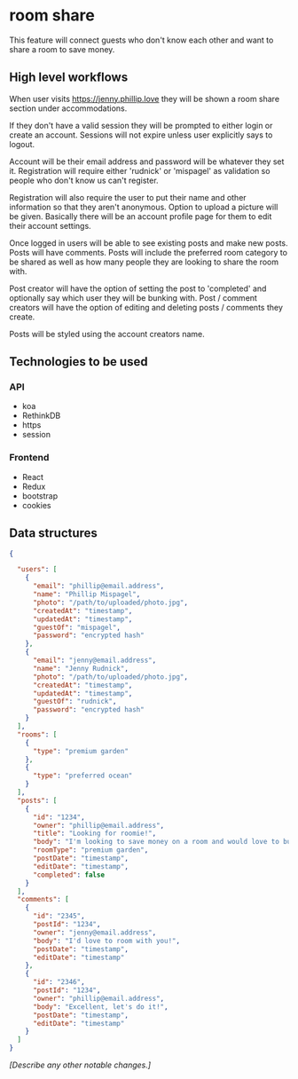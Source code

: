 # room share

This feature will connect guests who don't know each other and want to share a room to save money.

## High level workflows

When user visits https://jenny.phillip.love they will be shown a room share section under accommodations.

If they don't have a valid session they will be prompted to either login or create an account. Sessions will not expire unless user explicitly says to logout.

Account will be their email address and password will be whatever they set it. Registration will require either 'rudnick' or 'mispagel' as validation so people who don't know us can't register.

Registration will also require the user to put their name and other information so that they aren't anonymous. Option to upload a picture will be given.  Basically there will be an account profile page for them to edit their account settings.

Once logged in users will be able to see existing posts and make new posts.  Posts will have comments.  Posts will include the preferred room category to be shared as well as how many people they are looking to share the room with.

Post creator will have the option of setting the post to 'completed' and optionally say which user they will be bunking with. Post / comment creators will have the option of editing and deleting posts / comments they create.

Posts will be styled using the account creators name.

## Technologies to be used
### API
* koa
* RethinkDB
* https
* session


### Frontend
* React
* Redux
* bootstrap
* cookies

## Data structures
```JSON
{

  "users": [
    {
      "email": "phillip@email.address",
      "name": "Phillip Mispagel",
      "photo": "/path/to/uploaded/photo.jpg",
      "createdAt": "timestamp",
      "updatedAt": "timestamp",
      "guestOf": "mispagel",
      "password": "encrypted hash"
    },
    {
      "email": "jenny@email.address",
      "name": "Jenny Rudnick",
      "photo": "/path/to/uploaded/photo.jpg",
      "createdAt": "timestamp",
      "updatedAt": "timestamp",
      "guestOf": "rudnick",
      "password": "encrypted hash"
    }
  ],
  "rooms": [
    {
      "type": "premium garden"
    },
    {
      "type": "preferred ocean"
    }
  ],
  "posts": [
    {
      "id": "1234",
      "owner": "phillip@email.address",
      "title": "Looking for roomie!",
      "body": "I'm looking to save money on a room and would love to bunk with someone, please hit me up!",
      "roomType": "premium garden",
      "postDate": "timestamp",
      "editDate": "timestamp",
      "completed": false
    }
  ],
  "comments": [
    {
      "id": "2345",
      "postId": "1234",
      "owner": "jenny@email.address",
      "body": "I'd love to room with you!",
      "postDate": "timestamp",
      "editDate": "timestamp"
    },
    {
      "id": "2346",
      "postId": "1234",
      "owner": "phillip@email.address",
      "body": "Excellent, let's do it!",
      "postDate": "timestamp",
      "editDate": "timestamp"
    }
  ]
}

```
_[Describe any other notable changes.]_
